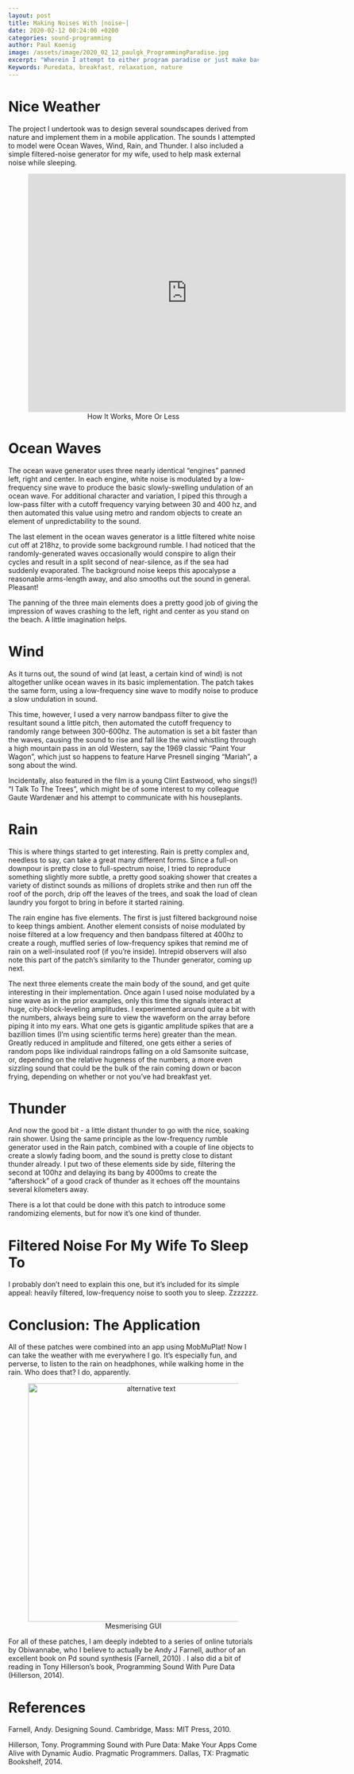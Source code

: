```yaml
---
layout: post
title: Making Noises With |noise~|
date: 2020-02-12 00:24:00 +0200
categories: sound-programming
author: Paul Koenig
image: /assets/image/2020_02_12_paulgk_ProgrammingParadise.jpg
excerpt: "Wherein I attempt to either program paradise or just make bacon-frying noises, which could be the same thing, actually"
Keywords: Puredata, breakfast, relaxation, nature
---
```


# Nice Weather

The project I undertook was to design several soundscapes derived from nature and implement them in a mobile application. The sounds I attempted to model were Ocean Waves, Wind, Rain, and Thunder. I also included a simple filtered-noise generator for my wife, used to help mask external noise while sleeping.

<figure align="middle">
  <iframe src="https://www.uio.no/english/studies/programmes/mct-master/blog/assets/video/2020_02_11_paulgk_niceweatherdemo.mp4" width="640" height="480" frameborder="0" allow="accelerometer; autoplay; encrypted-media; gyroscope; picture-in-picture" allowfullscreen></iframe>
  <figcaption>How It Works, More Or Less</figcaption>
</figure>

# Ocean Waves

The ocean wave generator uses three nearly identical “engines” panned left, right and center. In each engine, white noise is modulated by a low-frequency sine wave to produce the basic slowly-swelling undulation of an ocean wave. For additional character and variation, I piped this through a low-pass filter with a cutoff frequency varying between 30 and 400 hz, and then automated this value using metro and random objects to create an element of unpredictability to the sound.

The last element in the ocean waves generator is a little filtered white noise cut off at 218hz, to provide some background rumble. I had noticed that the randomly-generated waves occasionally would conspire to align their cycles and result in a split second of near-silence, as if the sea had suddenly evaporated. The background noise keeps this apocalypse a reasonable arms-length away, and also smooths out the sound in general. Pleasant!

The panning of the three main elements does a pretty good job of giving the impression of waves crashing to the left, right and center as you stand on the beach. A little imagination helps.


# Wind

As it turns out, the sound of wind (at least, a certain kind of wind) is not altogether unlike ocean waves in its basic implementation. The patch takes the same form, using a low-frequency sine wave to modify noise to produce a slow undulation in sound.

This time, however, I used a very narrow bandpass filter to give the resultant sound a little pitch, then automated the cutoff frequency to randomly range between 300-600hz. The automation is set a bit faster than the waves, causing the sound to rise and fall like the wind whistling through a high mountain pass in an old Western, say the 1969 classic “Paint Your Wagon”, which just so happens to feature Harve Presnell singing “Mariah”, a song about the wind.

Incidentally, also featured in the film is a young Clint Eastwood, who sings(!) “I Talk To The Trees”, which might be of some interest to my colleague Gaute Wardenær and his attempt to communicate with his houseplants.

# Rain

This is where things started to get interesting. Rain is pretty complex and, needless to say, can take a great many different forms. Since a full-on downpour is pretty close to full-spectrum noise, I tried to reproduce something slightly more subtle, a pretty good soaking shower that creates a variety of distinct sounds as millions of droplets strike and then run off the roof of the porch, drip off the leaves of the trees, and soak the load of clean laundry you forgot to bring in before it started raining.

The rain engine has five elements. The first is just filtered background noise to keep things ambient. Another element consists of noise modulated by noise filtered at a low frequency and then bandpass filtered at 400hz to create a rough, muffled series of low-frequency spikes that remind me of rain on a well-insulated roof (if you’re inside). Intrepid observers will also note this part of the patch’s similarity to the Thunder generator, coming up next.

The next three elements create the main body of the sound, and get quite interesting in their implementation. Once again I used noise modulated by a sine wave as in the prior examples, only this time the signals interact at huge, city-block-leveling amplitudes. I experimented around quite a bit with the numbers, always being sure to view the waveform on the array before piping it into my ears. What one gets is gigantic amplitude spikes that are a bazillion times (I’m using scientific terms here) greater than the mean. Greatly reduced in amplitude and filtered, one gets either a series of random pops like individual raindrops falling on a old Samsonite suitcase, or, depending on the relative hugeness of the numbers, a more even sizzling sound that could be the bulk of the rain coming down or bacon frying, depending on whether or not you’ve had breakfast yet.

# Thunder

And now the good bit - a little distant thunder to go with the nice, soaking rain shower. Using the same principle as the low-frequency rumble generator used in the Rain patch, combined with a couple of line objects to create a slowly fading boom, and the sound is pretty close to distant thunder already. I put two of these elements side by side, filtering the second at 100hz and delaying its bang by 4000ms to create the “aftershock” of a good crack of thunder as it echoes off the mountains several kilometers away.

There is a lot that could be done with this patch to introduce some randomizing elements, but for now it’s one kind of thunder.

# Filtered Noise For My Wife To Sleep To

I probably don’t need to explain this one, but it’s included for its simple appeal: heavily filtered, low-frequency noise to sooth you to sleep. Zzzzzzz.

# Conclusion: The Application

All of these patches were combined into an app using MobMuPlat! Now I can take the weather with me everywhere I go. It’s especially fun, and perverse, to listen to the rain on headphones, while walking home in the rain. Who does that? I do, apparently.

<figure align="middle">
   <img src="https://www.uio.no/english/studies/programmes/mct-master/blog/assets/image/2020_02_12_paulgk_weatherappgui.jpeg" alt="alternative text" title="title text" width="auto" height="480" />
   <figcaption>Mesmerising GUI</figcaption>
</figure>

For all of these patches, I am deeply indebted to a series of online tutorials by Obiwannabe, who I believe to actually be Andy J Farnell, author of an excellent book on Pd sound synthesis (Farnell, 2010) . I also did a bit of reading in Tony Hillerson’s book, Programming Sound With Pure Data (Hillerson, 2014).

# References

Farnell, Andy. Designing Sound. Cambridge, Mass: MIT Press, 2010.

Hillerson, Tony. Programming Sound with Pure Data: Make Your Apps Come Alive with Dynamic Audio. Pragmatic Programmers. Dallas, TX: Pragmatic Bookshelf, 2014.
